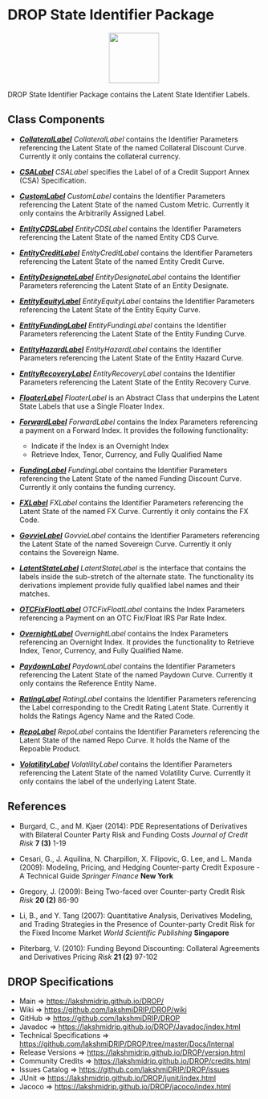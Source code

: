 # DROP State Identifier Package

<p align="center"><img src="https://github.com/lakshmiDRIP/DROP/blob/master/DRIP_Logo.gif?raw=true" width="100"></p>

DROP State Identifier Package contains the Latent State Identifier Labels.


## Class Components

 * [***CollateralLabel***](https://github.com/lakshmiDRIP/DROP/tree/master/src/main/java/org/drip/state/identifier/CollateralLabel.java)
 <i>CollateralLabel</i> contains the Identifier Parameters referencing the Latent State of the named
 Collateral Discount Curve. Currently it only contains the collateral currency.

 * [***CSALabel***](https://github.com/lakshmiDRIP/DROP/tree/master/src/main/java/org/drip/state/identifier/CSALabel.java)
 <i>CSALabel</i> specifies the Label of of a Credit Support Annex (CSA) Specification.

 * [***CustomLabel***](https://github.com/lakshmiDRIP/DROP/tree/master/src/main/java/org/drip/state/identifier/CustomLabel.java)
 <i>CustomLabel</i> contains the Identifier Parameters referencing the Latent State of the named Custom
 Metric. Currently it only contains the Arbitrarily Assigned Label.

 * [***EntityCDSLabel***](https://github.com/lakshmiDRIP/DROP/tree/master/src/main/java/org/drip/state/identifier/EntityCDSLabel.java)
 <i>EntityCDSLabel</i> contains the Identifier Parameters referencing the Latent State of the named Entity
 CDS Curve.

 * [***EntityCreditLabel***](https://github.com/lakshmiDRIP/DROP/tree/master/src/main/java/org/drip/state/identifier/EntityCreditLabel.java)
 <i>EntityCreditLabel</i> contains the Identifier Parameters referencing the Latent State of the named Entity
 Credit Curve.

 * [***EntityDesignateLabel***](https://github.com/lakshmiDRIP/DROP/tree/master/src/main/java/org/drip/state/identifier/EntityDesignateLabel.java)
 <i>EntityDesignateLabel</i> contains the Identifier Parameters referencing the Latent State of an Entity
 Designate.

 * [***EntityEquityLabel***](https://github.com/lakshmiDRIP/DROP/tree/master/src/main/java/org/drip/state/identifier/EntityEquityLabel.java)
 <i>EntityEquityLabel</i> contains the Identifier Parameters referencing the Latent State of the Entity
 Equity Curve.

 * [***EntityFundingLabel***](https://github.com/lakshmiDRIP/DROP/tree/master/src/main/java/org/drip/state/identifier/EntityFundingLabel.java)
 <i>EntityFundingLabel</i> contains the Identifier Parameters referencing the Latent State of the Entity
 Funding Curve.

 * [***EntityHazardLabel***](https://github.com/lakshmiDRIP/DROP/tree/master/src/main/java/org/drip/state/identifier/EntityHazardLabel.java)
 <i>EntityHazardLabel</i> contains the Identifier Parameters referencing the Latent State of the Entity
 Hazard Curve.

 * [***EntityRecoveryLabel***](https://github.com/lakshmiDRIP/DROP/tree/master/src/main/java/org/drip/state/identifier/EntityRecoveryLabel.java)
 <i>EntityRecoveryLabel</i> contains the Identifier Parameters referencing the Latent State of the Entity
 Recovery Curve.

 * [***FloaterLabel***](https://github.com/lakshmiDRIP/DROP/tree/master/src/main/java/org/drip/state/identifier/FloaterLabel.java)
 <i>FloaterLabel</i> is an Abstract Class that underpins the Latent State Labels that use a Single Floater
 Index.

 * [***ForwardLabel***](https://github.com/lakshmiDRIP/DROP/tree/master/src/main/java/org/drip/state/identifier/ForwardLabel.java)
 <i>ForwardLabel</i> contains the Index Parameters referencing a payment on a Forward Index. It provides the
 following functionality:
 	* Indicate if the Index is an Overnight Index
 	* Retrieve Index, Tenor, Currency, and Fully Qualified Name

 * [***FundingLabel***](https://github.com/lakshmiDRIP/DROP/tree/master/src/main/java/org/drip/state/identifier/FundingLabel.java)
 <i>FundingLabel</i> contains the Identifier Parameters referencing the Latent State of the named Funding
 Discount Curve. Currently it only contains the funding currency.

 * [***FXLabel***](https://github.com/lakshmiDRIP/DROP/tree/master/src/main/java/org/drip/state/identifier/FXLabel.java)
 <i>FXLabel</i> contains the Identifier Parameters referencing the Latent State of the named FX Curve.
 Currently it only contains the FX Code.

 * [***GovvieLabel***](https://github.com/lakshmiDRIP/DROP/tree/master/src/main/java/org/drip/state/identifier/GovvieLabel.java)
 <i>GovvieLabel</i> contains the Identifier Parameters referencing the Latent State of the named Sovereign
 Curve. Currently it only contains the Sovereign Name.

 * [***LatentStateLabel***](https://github.com/lakshmiDRIP/DROP/tree/master/src/main/java/org/drip/state/identifier/LatentStateLabel.java)
 <i>LatentStateLabel</i> is the interface that contains the labels inside the sub-stretch of the alternate
 state. The functionality its derivations implement provide fully qualified label names and their matches.

 * [***OTCFixFloatLabel***](https://github.com/lakshmiDRIP/DROP/tree/master/src/main/java/org/drip/state/identifier/OTCFixFloatLabel.java)
 <i>OTCFixFloatLabel</i> contains the Index Parameters referencing a Payment on an OTC Fix/Float IRS Par Rate
 Index.

 * [***OvernightLabel***](https://github.com/lakshmiDRIP/DROP/tree/master/src/main/java/org/drip/state/identifier/OvernightLabel.java)
 <i>OvernightLabel</i> contains the Index Parameters referencing an Overnight Index. It provides the
 functionality to Retrieve Index, Tenor, Currency, and Fully Qualified Name.

 * [***PaydownLabel***](https://github.com/lakshmiDRIP/DROP/tree/master/src/main/java/org/drip/state/identifier/PaydownLabel.java)
 <i>PaydownLabel</i> contains the Identifier Parameters referencing the Latent State of the named Paydown
 Curve. Currently it only contains the Reference Entity Name.

 * [***RatingLabel***](https://github.com/lakshmiDRIP/DROP/tree/master/src/main/java/org/drip/state/identifier/RatingLabel.java)
 <i>RatingLabel</i> contains the Identifier Parameters referencing the Label corresponding to the Credit
 Rating Latent State. Currently it holds the Ratings Agency Name and the Rated Code.

 * [***RepoLabel***](https://github.com/lakshmiDRIP/DROP/tree/master/src/main/java/org/drip/state/identifier/RepoLabel.java)
 <i>RepoLabel</i> contains the Identifier Parameters referencing the Latent State of the named Repo Curve.
 It holds the Name of the Repoable Product.

 * [***VolatilityLabel***](https://github.com/lakshmiDRIP/DROP/tree/master/src/main/java/org/drip/state/identifier/VolatilityLabel.java)
 <i>VolatilityLabel</i> contains the Identifier Parameters referencing the Latent State of the named
 Volatility Curve. Currently it only contains the label of the underlying Latent State.


## References

 *  Burgard, C., and M. Kjaer (2014): PDE Representations of Derivatives with Bilateral Counter Party Risk
 	and Funding Costs <i>Journal of Credit Risk</i> <b>7 (3)</b> 1-19

 * Cesari, G., J. Aquilina, N. Charpillon, X. Filipovic, G. Lee, and L. Manda (2009): Modeling, Pricing, and
 	Hedging Counter-party Credit Exposure - A Technical Guide <i>Springer Finance</i> <b>New York</b>

 * Gregory, J. (2009): Being Two-faced over Counter-party Credit Risk <i>Risk</i> <b>20 (2)</b> 86-90

 * Li, B., and Y. Tang (2007): Quantitative Analysis, Derivatives Modeling, and Trading Strategies in the
 	Presence of Counter-party Credit Risk for the Fixed Income Market <i>World Scientific Publishing </i>
 		<b>Singapore</b>

 * Piterbarg, V. (2010): Funding Beyond Discounting: Collateral Agreements and Derivatives Pricing
 	<i>Risk</i> <b>21 (2)</b> 97-102


## DROP Specifications

 * Main                     => https://lakshmidrip.github.io/DROP/
 * Wiki                     => https://github.com/lakshmiDRIP/DROP/wiki
 * GitHub                   => https://github.com/lakshmiDRIP/DROP
 * Javadoc                  => https://lakshmidrip.github.io/DROP/Javadoc/index.html
 * Technical Specifications => https://github.com/lakshmiDRIP/DROP/tree/master/Docs/Internal
 * Release Versions         => https://lakshmidrip.github.io/DROP/version.html
 * Community Credits        => https://lakshmidrip.github.io/DROP/credits.html
 * Issues Catalog           => https://github.com/lakshmiDRIP/DROP/issues
 * JUnit                    => https://lakshmidrip.github.io/DROP/junit/index.html
 * Jacoco                   => https://lakshmidrip.github.io/DROP/jacoco/index.html
